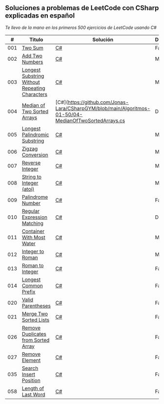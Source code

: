 ## Soluciones a problemas de LeetCode con CSharp explicadas en español

_Te llevo de la mano en los primeros 500 ejercicios de LeetCode usando C#_

| # | Titulo | Solución | Dificultad |
|---| ----- | -------- | ---------- |
|001|[Two Sum](https://leetcode.com/problems/two-sum/) | [C#](https://github.com/Jonas-Lara/CSharpGYM/blob/main/Algoritmos-01-50/01-TwoSums.cs)|Fácil|
|002|[Add Two Numbers](https://leetcode.com/problems/add-two-numbers/) | [C#](https://github.com/Jonas-Lara/CSharpGYM/blob/main/Algoritmos-01-50/02-AddTwoNumbers.cs)|Medio|
|003|[Longest Substring Without Repeating Characters](https://leetcode.com/problems/longest-substring-without-repeating-characters/) | [C#](https://github.com/Jonas-Lara/CSharpGYM/blob/main/Algoritmos-01-50/03-LongestSubstringWithoutRepeatingCharacters.cs)|Medio|
|004|[Median of Two Sorted Arrays](https://leetcode.com/problems/median-of-two-sorted-arrays/) | [C#](https://github.com/Jonas-Lara/CSharpGYM/blob/main/Algoritmos-01-50/04-MedianOfTwoSortedArrays.cs|Díficil|
|005|[Longest Palindromic Substring](https://leetcode.com/problems/longest-palindromic-substring/) | [C#](https://github.com/Jonas-Lara/CSharpGYM/blob/main/Algoritmos-01-50/05-LongestPalindromicSubstring.cs)|Medio|
|006|[Zigzag Conversion](https://leetcode.com/problems/zigzag-conversion/) | [C#]()|Medio|
|007|[Reverse Integer](https://leetcode.com/problems/reverse-integer/) | [C#]()|Medio|
|008|[String to Integer (atoi)](https://leetcode.com/problems/string-to-integer-atoi/) | [C#]()|Medio|
|009|[Palindrome Number](https://leetcode.com/problems/palindrome-number/) | [C#](https://github.com/Jonas-Lara/CSharpGYM/blob/main/Algoritmos-01-50/09-PalindromeNumber.cs)|Fácil|
|010|[Regular Expression Matching](https://leetcode.com/problems/regular-expression-matching/) | [C#]()|Díficil|
|011|[Container With Most Water](https://leetcode.com/problems/container-with-most-water/) | [C#]()|Medio|
|012|[Integer to Roman](https://leetcode.com/problems/integer-to-roman/) | [C#]()|Medio|
|013|[Roman to Integer](https://leetcode.com/problems/roman-to-integer/) | [C#](https://github.com/Jonas-Lara/CSharpGYM/blob/main/Algoritmos-01-50/13-RomanToInteger.cs)|Fácil|
|014|[Longest Common Prefix](https://leetcode.com/problems/longest-common-prefix/) | [C#](https://github.com/Jonas-Lara/CSharpGYM/blob/main/Algoritmos-01-50/14-LongestCommonPrefix.cs)|Fácil|
|020|[Valid Parentheses](https://leetcode.com/problems/valid-parentheses/) | [C#](https://github.com/Jonas-Lara/CSharpGYM/blob/main/Algoritmos-01-50/20-ValidParentheses.cs)|Fácil|
|021|[Merge Two Sorted Lists](https://leetcode.com/problems/merge-two-sorted-lists/) | [C#](https://github.com/Jonas-Lara/CSharpGYM/blob/main/Algoritmos-01-50/21-MergeTwoSortedLists.cs)|Fácil|
|026|[Remove Duplicates from Sorted Array](https://leetcode.com/problems/remove-duplicates-from-sorted-array/) | [C#](https://github.com/Jonas-Lara/CSharpGYM/blob/main/Algoritmos-01-50/26-RemoveDuplicatesFromSortedArray.cs)|Fácil|
|027|[Remove Element](https://leetcode.com/problems/remove-element/) | [C#](https://github.com/Jonas-Lara/CSharpGYM/blob/main/Algoritmos-01-50/27-RemoveElement.cs)|Fácil|
|035|[Search Insert Position](https://leetcode.com/problems/search-insert-position/)| [C#](https://github.com/Jonas-Lara/CSharpGYM/blob/main/Algoritmos-01-50/35-SearchInsertPosition.cs)|Fácil|
|058|[Length of Last Word](https://leetcode.com/problems/length-of-last-word/) | [C#](https://github.com/Jonas-Lara/CSharpGYM/blob/main/Algoritmos-50-100/58-LengthOfLastWord.cs)|Fácil|
